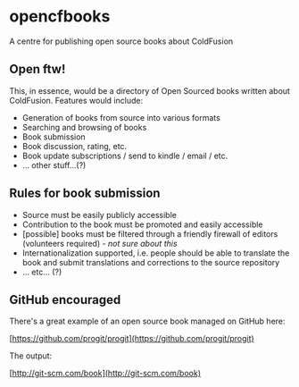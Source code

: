 opencfbooks
===========

A centre for publishing open source books about ColdFusion

## Open ftw!
This, in essence, would be a directory of Open Sourced books written about ColdFusion. Features would include:

* Generation of books from source into various formats
* Searching and browsing of books
* Book submission
* Book discussion, rating, etc.
* Book update subscriptions / send to kindle / email / etc.
* ... other stuff...(?)

## Rules for book submission

* Source must be easily publicly accessible
* Contribution to the book must be promoted and easily accessible
* [possible] books must be filtered through a friendly firewall of editors (volunteers required) - *not sure about this*
* Internationalization supported, i.e. people should be able to translate the book and submit translations and corrections to the source repository
* ... etc... (?)

## GitHub encouraged

There's a great example of an open source book managed on GitHub here:

[https://github.com/progit/progit](https://github.com/progit/progit)

The output:

[http://git-scm.com/book](http://git-scm.com/book)